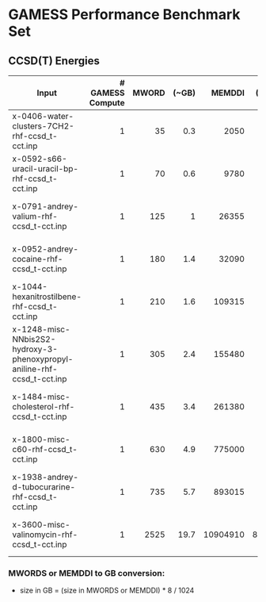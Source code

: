 # GAMESS Performance Benchmark Set

## CCSD(T)  Energies

|Input|# GAMESS Compute|MWORD|(~GB)|MEMDDI|(~GB)|Comment|
|-----|----------------:|-----:|--:|------:|--:|-------:|
|x-0406-water-clusters-7CH2-rhf-ccsd_t-cct.inp|1|35|0.3|2050|16|All architectures|
|x-0592-s66-uracil-uracil-bp-rhf-ccsd_t-cct.inp|1|70|0.6|9780|76|All architectures|
|x-0791-andrey-valium-rhf-ccsd_t-cct.inp|1|125|1|26355|206|AMD EPYC, Skylake and Cavium ThunderX2|
|x-0952-andrey-cocaine-rhf-ccsd_t-cct.inp|1|180|1.4|32090|251|AMD EPYC, Skylake and Cavium ThunderX2|
|x-1044-hexanitrostilbene-rhf-ccsd_t-cct.inp|1|210|1.6|109315|854|Not tractable on any machine on Bolt|
|x-1248-misc-NNbis2S2-hydroxy-3-phenoxypropyl-aniline-rhf-ccsd_t-cct.inp|1|305|2.4|155480|1215|Not tractable on any machine on Bolt|
|x-1484-misc-cholesterol-rhf-ccsd_t-cct.inp|1|435|3.4|261380|2042|Not tractable on any machine on Bolt|
|x-1800-misc-c60-rhf-ccsd_t-cct.inp|1|630|4.9|775000|6055|Not tractable on any machine on Bolt|
|x-1938-andrey-d-tubocurarine-rhf-ccsd_t-cct.inp|1|735|5.7|893015|6977|Not tractable on any machine on Bolt|
|x-3600-misc-valinomycin-rhf-ccsd_t-cct.inp|1|2525|19.7|10904910|85195|Not tractable on any machine on Bolt|

### MWORDS or MEMDDI to GB conversion:

*  size in GB = (size in MWORDS or MEMDDI) * 8 / 1024

